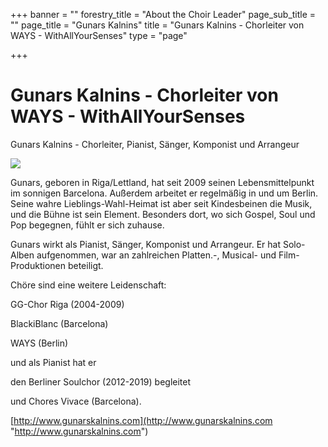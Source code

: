 +++
banner = ""
forestry_title = "About the Choir Leader"
page_sub_title = ""
page_title = "Gunars Kalnins"
title = "Gunars Kalnins - Chorleiter von WAYS - WithAllYourSenses"
type = "page"

+++
# Gunars Kalnins - Chorleiter von WAYS - WithAllYourSenses

Gunars Kalnins - Chorleiter, Pianist, Sänger, Komponist und Arrangeur

![](https://res.cloudinary.com/ways-choir/image/upload/v1579856175/Gunars_Konntaktbild.jpg)

Gunars, geboren in Riga/Lettland, hat seit 2009 seinen Lebensmittelpunkt im sonnigen Barcelona. Außerdem arbeitet er regelmäßig in und um Berlin. Seine wahre Lieblings-Wahl-Heimat ist aber seit Kindesbeinen die Musik, und die Bühne ist sein Element. Besonders dort, wo sich Gospel, Soul und Pop begegnen, fühlt er sich zuhause.

Gunars wirkt als Pianist, Sänger, Komponist und Arrangeur. Er hat Solo-Alben aufgenommen, war an zahlreichen Platten.-, Musical- und Film-Produktionen beteiligt.

Chöre sind eine weitere Leidenschaft:

GG-Chor Riga (2004-2009) 

BlackiBlanc (Barcelona)

WAYS (Berlin)

und als Pianist hat er

den Berliner Soulchor (2012-2019) begleitet 

und Chores Vivace (Barcelona).

[http://www.gunarskalnins.com](http://www.gunarskalnins.com "http://www.gunarskalnins.com")